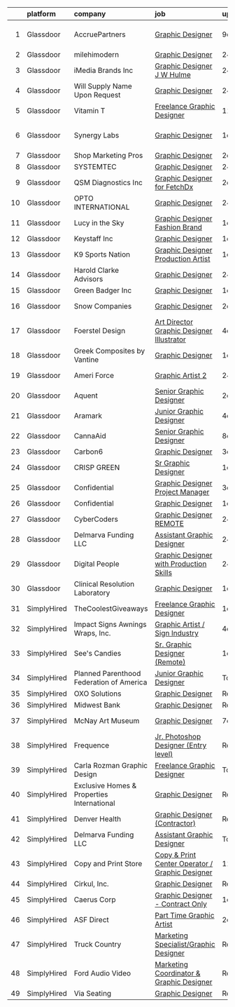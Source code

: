 

|    | platform    | company                                    | job                                                                                                                                                                                                                                                                                                                                                                                                                                                                                                                                                                                                                                                                                                                                                                                                                                                                                                                                                                                                                                                                                                                                                                                                                                                                                                                                                                             | update_time   | location            |
|---:|:------------|:-------------------------------------------|:--------------------------------------------------------------------------------------------------------------------------------------------------------------------------------------------------------------------------------------------------------------------------------------------------------------------------------------------------------------------------------------------------------------------------------------------------------------------------------------------------------------------------------------------------------------------------------------------------------------------------------------------------------------------------------------------------------------------------------------------------------------------------------------------------------------------------------------------------------------------------------------------------------------------------------------------------------------------------------------------------------------------------------------------------------------------------------------------------------------------------------------------------------------------------------------------------------------------------------------------------------------------------------------------------------------------------------------------------------------------------------|:--------------|:--------------------|
|  1 | Glassdoor   | AccruePartners                             | [Graphic Designer](https://www.glassdoor.com/partner/jobListing.htm?pos=129&ao=1110586&s=58&guid=000001830220f5048d896504a988b7b2&src=GD_JOB_AD&t=SR&vt=w&cs=1_dc980d63&cb=1662188058281&jobListingId=1008091648049&cpc=280AB1FAEDD8D536&jrtk=3-0-1gc121ta0irlr801-1gc121taeia1u800-1b759a51dab745d1--6NYlbfkN0Cmq1pj5Dwku4j-j-jMxiR3p8DjIx5wPgrGZP7N5_dynGcPrp9S6jFTdQmrnz4JPZUYKRp41xuW1JN_i3niDfOPXFwpjUuxozI3iPeZo-DMHAWWx8A5ZAzOMlWjeO9crYuVmJBXDafwTztdsHcaye1RuATOvGeSX4PZGJCfImPDKafn-17UvH6sC3PAoOVhQLRvWyAPgTDPnGgP4UPPFIwgD8vUc68wdKqtDgGuz9njWQrR2lvfxI3a9Rjt1_xPOC9cgNQvibvvZxy72eunqDaHJ2P0BDWW1jryWLrTMQb8yoyBmupee1oUKEpsPOMidApSphOd0lotpr5UxyksFQsLijfsAoRhgRE39ApvJ_2Q_recE5L0hG_MCkrQgGTN0g6VXNiq6AG95CN92uy2I-fZ3DI8CpZXY5BCawM6smeiqdkOkdunjfc70qPoO2DUL-APVaI-S8Hpn-A3iPVEeTMg5RqYapY4E7zPP66lDsX7NslShs1P_K76)                                                                                                                                                                                                                                                                                                                                                                                                                                                                                                                                          | 9d            | San Francisco, CA   |
|  2 | Glassdoor   | milehimodern                               | [Graphic Designer](https://www.glassdoor.com/partner/jobListing.htm?pos=104&ao=1110586&s=58&guid=000001830220f5048d896504a988b7b2&src=GD_JOB_AD&t=SR&vt=w&ea=1&cs=1_e9b8d20a&cb=1662188058276&jobListingId=1008114446510&cpc=632C08DE5A4EA969&jrtk=3-0-1gc121ta0irlr801-1gc121taeia1u800-b065e7d6a6adf362--6NYlbfkN0D4L8F-6I9wOpdYbgZnPph7yWdSPI-3EWjeOzvRN0OYx7maKUNldjUHuB5BTTR6-iN42RwT3bg3a5d8GfSwcU2RLzRmwpjOd0KjnqrBqZ_GK4LHU8K0LkOWYmMzeErFIUGsT9FNi9I1Dtlvm_LEcYHF8_82qr-MCenxEQMUR1QTu_Vy8uHfyDqjxRzxCDkAX4WBd87r5zCwoVFNK__aLBAyxXpYW2-3UrTsa1gyqn45XwwI-zAZPUh0L6sqNSzxrL7nQ6APP9ZfT7z_Dac3-q8hSzTAzfTFxFGYHve9_kEpTJyG9i4UutKl22k0RtqhG3_D_V_gpp6gvr8ovqApSgAsyXK-gjsC5EP2tR5Y9Fbi9GfY_MopcyzWUv7DErCi_qGQ4ooejK2Sd8gR45dNZ-Q3GBKWDLVVVJ3OYGjoyV_q4V9ZvuzMGrcqcYW1tU_PPtT4veNkiub8jbBT6U3Rx4Z2WsOdzdV7Hic_5Q3WlKr_QMaSuxg1WG5liSjKN248oBMnIINf63r6oA%3D%3D)                                                                                                                                                                                                                                                                                                                                                                                                                                                                                                         | 24h           | Denver, CO          |
|  3 | Glassdoor   | iMedia Brands  Inc                         | [Graphic Designer  J W  Hulme ](https://www.glassdoor.com/partner/jobListing.htm?pos=110&ao=1110586&s=58&guid=000001830220f5048d896504a988b7b2&src=GD_JOB_AD&t=SR&vt=w&ea=1&cs=1_3c760471&cb=1662188058276&jobListingId=1008113895600&cpc=44CD5376B8534B8F&jrtk=3-0-1gc121ta0irlr801-1gc121taeia1u800-f5fc574b0f501ba7--6NYlbfkN0BBtK8atiSzL1_OKElHOuhC6kZo36AFbA3XBAiBAoXlGNVdDDPF2fkQIosuK4dwXPwUDc5kLKC1IqksDs15TuclMW6K7oWBaFCvOwrh3M1-K3hARuE0HT5C0Gu9wnqZvFmm2cd0Pvup-ggS8NpcZO5MfH9QpmNZuP8tko0nF9s-OvNHtJUN7_4nqVbX_mNqQx9eEuzk_K5zgsU-jqoBLALKJMbH1f_EdpwCOliQyrVdHzFOz7HIftYTnNwspqBkEp6iU_tVmmpFBobN7kzoVHNdWNSScA5_h_p1gFHNAHOjj6nOW09aal-naffBNyI4zpJRs3c4rWfCU0czNUNo1yiLwi8Bx9qQyokzHI8OmDBSbRyeBj7bc0FY0zYPSS3RAPwINDjEdH2nXd5aHDq88fqkfl5J-jXzzcird7QnQ7qB-EkAXchjbyQKq9kaCoiSMKpm3C1aSTe36_OLfsoB1RHqH2gEsLD4RkkC0oHBp0fpIEVu4how1L1bpzR1lJySv9Q%3D)                                                                                                                                                                                                                                                                                                                                                                                                                                                                                                          | 24h           | Eden Prairie, MN    |
|  4 | Glassdoor   | Will Supply Name Upon Request              | [Graphic Designer](https://www.glassdoor.com/partner/jobListing.htm?pos=119&ao=1110586&s=58&guid=000001830220f5048d896504a988b7b2&src=GD_JOB_AD&t=SR&vt=w&ea=1&cs=1_7f48660d&cb=1662188058278&jobListingId=1008114152810&cpc=155EB9D5185558AF&jrtk=3-0-1gc121ta0irlr801-1gc121taeia1u800-236c4bd5859976f1--6NYlbfkN0C2SVAOpOeIWQkPp9EeCSLxTLheLRty2uanDx8E9nXZ3uUHHMNExd-XLKdt7gS55ZEQ08qFG1j1U0CREqsLoT42W0HTy2eHdhFR24CaWumYshzV19Hc3i_FNbCpS9mXt3DfyUJtV_ygi5O8FeTm8CkNImj9XeiGBtFif-zSCotrSH6w5_1RaYKeKs6MwS9qHOmuEXR4g51VymprhgYdloOv5ds-Ohn96e5Awj9p48r21EkrTBUugSoE7CJOFDlVtnzkgpu7evyzHwDc3ve7o9tk2k54OkFLS7XjNFC_ZdOyyeLIovh7DR4z0eAsYyYeT89VHFxBsqMA5-Noxm54s_uO77FqXKkl-I6-5BxSkqmd54630jxgYPgGMIq25KiwMNdowhnx1OmUpOp16Sfpp4KJ3tfpVV1suXGVDZRwhzAl1a27GfouvLMUO_5O4jd_QX0LfaeUyT7Leg7juy1K_nGexVS7gyDGdkU0GikZFUa4FlatIgeCM9hHwjH4K2BBAnE%3D)                                                                                                                                                                                                                                                                                                                                                                                                                                                                                                                       | 24h           | Los Angeles, CA     |
|  5 | Glassdoor   | Vitamin T                                  | [Freelance Graphic Designer](https://www.glassdoor.com/partner/jobListing.htm?pos=126&ao=1110586&s=58&guid=000001830220f5048d896504a988b7b2&src=GD_JOB_AD&t=SR&vt=w&cs=1_fc6e185d&cb=1662188058278&jobListingId=1008086601410&cpc=C4A69CCDBB3B9599&jrtk=3-0-1gc121ta0irlr801-1gc121taeia1u800-2a6145ba527db4e9--6NYlbfkN0DMrcEu7yrtATojKJA7cEzGQ3FdRGWLh0CZQInL4ECGI6k5tN82kdM0OKoro5eXmjr7fUV5Azx3Q96BWSZXuEWamOGIxyfpabK2cK32W33kaDLMrubszJ7ACE4QBFRowpO7OPgtdidJKZfp5BJdzYYWnbxJHdDl6AUClhl1fsYER7xz9pt7FsgzHwVaYlW22dFhr_-Yjm2XTLxNo7tlxtThREKvins8pU-a_htN0O-szxxoOPP7I_TzQfJjPUkgpnavc9aByqskaSh5i07fvaZoW05gO1k_HT-uxB7B45aU5KRdTTac-s7fS-x0AVc8U6AyeENW8wOZHod615j1T4bydNqo145JWAPd_vzDZsq2ruHhlo7m0Ibr6D9PSxRz73np2EfSdEap1KtHmvU1cGOrQS03XZT02TQ03MXOxgxI9NubW-2B4nMTv1cx8_FgupKrzbAZGQDyBel0ZM8zYhNS0Ha4vFDm7PY%3D)                                                                                                                                                                                                                                                                                                                                                                                                                                                                                                                                                  | 11d           | Remote              |
|  6 | Glassdoor   | Synergy Labs                               | [Graphic Designer](https://www.glassdoor.com/partner/jobListing.htm?pos=106&ao=1110586&s=58&guid=000001830220f5048d896504a988b7b2&src=GD_JOB_AD&t=SR&vt=w&ea=1&cs=1_6a479f51&cb=1662188058276&jobListingId=1008111668534&cpc=723ADC3DFE402989&jrtk=3-0-1gc121ta0irlr801-1gc121taeia1u800-2f800a5858231163--6NYlbfkN0CzcDFs8cjNZITHzPaspPYUdxCTppyanGLeq-qEeiOFH8ruvw-4GxJaFpjdKOoXiLeTFmcCXCmVU1-x_rxjQTgXXlP_3N5Sh9kIiMndStgnxpzbNh9C0FxrAJNy4kAUDc-zrrG33ZTP4Dlz_ZgIAhogHAak3oECZrEkBw3_YdGXlXMv_TuZGQ9xlv9YXT7_dorAsqkr266n3kKLKtHAXQCfXleXHorT7zuy5AgRq4Rd8djq-kl7cAmMvhXFMaiKjjd56Nh4qtllPt19_-2EXonBehmdQOvYGEM7cQe_OHsYPWL3Wpry77IbMFaleVwmXicO6wfgbeKxfso65iKA3BljADrg-tZ0BJNvc00pq_q3nHgBvXxQcv-D1pirWKPp1BGOzguVI-zqv7knMGFFE3TtC5ld5glKT3pna7urU3hAGkWrnEZb5exd6TkujaUqspY4lRxT5QfLeHl3k8h93T2q5jW_2shusUvKl7rQ-wnCJGlxLGCvgxXYD_GLGcfQxdI%3D)                                                                                                                                                                                                                                                                                                                                                                                                                                                                                                                       | 1d            | Fort Lauderdale, FL |
|  7 | Glassdoor   | Shop Marketing Pros                        | [Graphic Designer](https://www.glassdoor.com/partner/jobListing.htm?pos=116&ao=1110586&s=58&guid=000001830220f5048d896504a988b7b2&src=GD_JOB_AD&t=SR&vt=w&cs=1_ff4d41fa&cb=1662188058277&jobListingId=1008106685149&cpc=47CFDC01B3F81FAC&jrtk=3-0-1gc121ta0irlr801-1gc121taeia1u800-1e5450f6cbd41cd0--6NYlbfkN0DnTJ3xfjzt2ELn4kEqc-7-tLkxQ1NV7wDx75Ziu13nDF3carm4JZxqQO1ZtaAo41zz1DATBbo5JSuMcqSf7J17RowlHfkSAHKVp9LaY-W_4ymO_4tFNpELogX79y-e1zo73cjFscyYccQxyxRgr6IvDdL2YL2qTRBrlh9V64i51xUTHwa--rcBcoQgVlk5y57c6N7-odizArW0sLUGAQuOmIdvvk446ol8uVKGWdRlMnY2qmSZ4UrJqhUr1nPVlk2zqyyqEKZwALtpVCGhVRUgYgDn32lfBp7mxxfGDXK2ZqQa0DCRKVKUdx0CCurEPcvqMqWPke5C1BpOhRhTDRwpSJP80GYNuq5GSPsAW4VZNTHwtX2DBW19MmIywQZfR2aOsi6ddDjRtvF5bFnZFZ6FyEeKdiKjf0hGzlKEIJVl2Jl9kYI0rQhywIY901ssuwafdrPFDwY1R6qvM6nE4KVA)                                                                                                                                                                                                                                                                                                                                                                                                                                                                                                                                                                          | 2d            | Remote              |
|  8 | Glassdoor   | SYSTEMTEC                                  | [Graphic Designer](https://www.glassdoor.com/partner/jobListing.htm?pos=107&ao=1110586&s=58&guid=000001830220f5048d896504a988b7b2&src=GD_JOB_AD&t=SR&vt=w&ea=1&cs=1_446bba78&cb=1662188058276&jobListingId=1008113840713&cpc=1120CD366D53BFD9&jrtk=3-0-1gc121ta0irlr801-1gc121taeia1u800-fc512dd088756dc7--6NYlbfkN0CNeHUGD7Ue-b3jekiDNDEjo8IY_lj4hSgB0hvmEtWZMBpDCaCGlbtOmcLf53Zw-H1V893-Ts6-RJlXxqbUSAcfqkQW6-atHNp19d2_aW8iTcLxaq8q29g3tY_Z_iLTGUsJ14_535lOPExzLKjokMvc1rYbBbKponhx3lGLPOm1Thk5UX0gczwH0C0y-n-gAzZFwrywBWskH0yZUVfS9rH7y3v0R9TBFNkuHkZCdCbQ0BpaOya2YfsSHe6dP-zAsM8_zj_wtiezw5PMZQD01JORTk38yNDhFKxqXqepVSRFZKXnGS_EdflfpmDY0m3ugxmUpf8Epsvb3vN5FuPICxXiam3zwzX5-D2ubIKxAxB5ebw-6dukA_9bTSXszdv8OU7aNFHg3Cbxgmfyqnlvd-QupXeus0P4HtcJv_wD2Dt5zWJ8qT0kHblBbXVg9QV8bGpc_vkorZXLEMqf9lH5weJXUSSIi3Su6WDmjJG1Wndd5LWDaE2KxUN-uIgwQtUrR1M%3D)                                                                                                                                                                                                                                                                                                                                                                                                                                                                                                                       | 24h           | Columbia, SC        |
|  9 | Glassdoor   | QSM Diagnostics Inc                        | [Graphic Designer for FetchDx](https://www.glassdoor.com/partner/jobListing.htm?pos=118&ao=1110586&s=58&guid=000001830220f5048d896504a988b7b2&src=GD_JOB_AD&t=SR&vt=w&ea=1&cs=1_d2285bf0&cb=1662188058278&jobListingId=1008105813284&cpc=F5E96E35A1725171&jrtk=3-0-1gc121ta0irlr801-1gc121taeia1u800-edbc27472c257773--6NYlbfkN0BgkApIl3k4iYrU_syTQrluzSEIxtLNIPd45O34os5ildp_rcTXi1IfaATEwCf7J4wR_fxNS_ihI1WjfwavMbzmuhQfnwVO0vr8YcGSeyLlEi0Nhiny5RcP8ogpprpgKOrp3wFOEwyZRd_Y8hk4jhNhX1OyV3Ox5_LOFQkmPYx2MM9M2_IDH5wu5fT22qHZn80-VL2eXL40LxpYOqnH3AD7JXshE4DTexlltMCNShJIgr3NlXMW_JKcYH7sixUfH86-I5R_mdnBoyhxt_I-vD1iyGfeKxisXDJulLH-8zsFSazFutEEByUtg9OfkLrw8DPzZFaUpQ20R4nYa3AQfCuSHVFcIr3WoV9HvIR9sHHU9uK-7xTIkh0nwzILo6H2fyv4SVRP7q6socduQCxp_IRgJAAJhWZOc6Q5L44XXgBFrdlMb-iXAChYqjYgVazHzTc2ivbGqMPj1TFT-yIg6UIUYHv3e8Gd0oct6GvlH5-1ISezblKAO16nxZf7JlWVWTA%3D)                                                                                                                                                                                                                                                                                                                                                                                                                                                                                                           | 2d            | Boston, MA          |
| 10 | Glassdoor   | OPTO INTERNATIONAL                         | [Graphic Designer](https://www.glassdoor.com/partner/jobListing.htm?pos=101&ao=1110586&s=58&guid=000001830220f5048d896504a988b7b2&src=GD_JOB_AD&t=SR&vt=w&ea=1&cs=1_707a214e&cb=1662188058276&jobListingId=1008114454416&cpc=7D23553584E9B7B8&jrtk=3-0-1gc121ta0irlr801-1gc121taeia1u800-7d099d590a8d0cae--6NYlbfkN0DTXEPot8bQs6vL-0KsHuyeBXsp9NRYqLssF11gmcxF1FPK71qYPn8Ryec7son9nZXBacyyZR0tUu-RhjyEujjTIlOdn9t9vujwS_Y5rLSSOgo3_jNg51t1MNtzthP8DlMtE80ugs9pi5sM0RBlEdWkhWUgV3TNpODv46ZNwrD5PXct1jAeBhoj70zVLgxrmIHeVTe36MBAPB-W44NqwfeMYCuQrZqaDx7Ns2-uIPsQ94fxAKNo6vM-NXYhppqbavpgTIvPn2VGJD9twyao92dtP8u_wLwDBU3UmdbRCmIJZBDbVok8l0KsRGgPgNOeMGNOBl0HV0Updr2U6n72ZaINhcNQGgJDZ4URRIojvo94iC_X4kBMG3PwIzWxiM6__m3U_eT7lHh2f31UaOjNy0HEIH59f0FKNaYvU5Nb5tx9DuxF_1pYmGthM2wMeQkzD-LTPF2G2N7hBi2HeEneuCfRfo_mZR0XI0nFLuvU49alU4GiFHzJJtxmUsF43IFkZSsKpvEPXFGiBlUtUkz-5Fm3)                                                                                                                                                                                                                                                                                                                                                                                                                                                                                                     | 24h           | Wood Dale, IL       |
| 11 | Glassdoor   | Lucy in the Sky                            | [Graphic Designer  Fashion Brand](https://www.glassdoor.com/partner/jobListing.htm?pos=117&ao=1110586&s=58&guid=000001830220f5048d896504a988b7b2&src=GD_JOB_AD&t=SR&vt=w&ea=1&cs=1_c48fab7f&cb=1662188058277&jobListingId=1008112185215&cpc=0C139D4CAD5A6DB2&jrtk=3-0-1gc121ta0irlr801-1gc121taeia1u800-41db982ba1c80fb6--6NYlbfkN0BHIfC1zsKGIu0R3teaIu8liT7fbRNLaQeDQfcPJweUKxynNxS1I3QA1gHbJgf_DCvwWb7hvcWMR7OsdidVcmG9c0meY6CWfW8n2yo1LUaOcAfE782y4tj-oW7rWR4FMb-qmiswR7gT0s2hEmFdPxd7Auxcy790J3O-GnDLmpkIJxkIDB5UUHy8L8rivDNQExLrlKIg2eKuLuZO1kyYlFO9lQxp3HL4Q5j2Qh-ShiKnWhdulwIzThMli3cg9hKvhMilUUvPep7Xt-6r53jEdBz-Zau9Mz5ndlbbFbjUktr9s53Qh8M9aKwxNqvJz1CJKw9WcaJ2yQAFK7QgiemwKAJjfqqQuh2riYP81miYjteHRN7Uba-x_ACtwZAlMQ9zHifb2I4-bQ1Ty8TjSuCWs-r2yUQVuW-VZiswjhjgZSim4ktoowPUFMf7skKkDBhGn7pjEGUjnSDlg2Y1bOdJSOiwFhsrsj1JriAwc0uBfnEAlf_WYRDMn6NtikI1Ai7MDjU%3D)                                                                                                                                                                                                                                                                                                                                                                                                                                                                                                        | 1d            | Los Angeles, CA     |
| 12 | Glassdoor   | Keystaff  Inc                              | [Graphic Designer](https://www.glassdoor.com/partner/jobListing.htm?pos=127&ao=1110586&s=58&guid=000001830220f5048d896504a988b7b2&src=GD_JOB_AD&t=SR&vt=w&ea=1&cs=1_14265cac&cb=1662188058279&jobListingId=1008110194356&cpc=654405A9B1E0A9F5&jrtk=3-0-1gc121ta0irlr801-1gc121taeia1u800-124275795936154a--6NYlbfkN0CHgS_wzlMcrvkFSTxOeOhCaeJoE1AOAz6J2tb2UKLBi5qrou3ur_Aur7w2iabos9bIZCY0y_iRV9Qqx9i5t2XCJs3bg4PDck8CBBzwNM_bDM3CixaqukQVk-8whahElTfAHyu3FYViMILb-eRtXnY3-05stBg7zZwOfZxNVQ1JsWvjUAirzrHuVj6aslwGabs-X0-MRDr9hKwLpyqOBAybYPkI4nWuFYSfWhFIo5b6Q1RL-om-G2COu448qaDohfu1k6wvx6DFzCwleuM5LuUJlJa0eJleocdZLpkZwYoXgly1Jqkevm67rpT9vcSG9kHQDkgtsuhYQ-OQYjgOUYzQc_lt0NKPfbuiSsutvN5mB6EFgnDO8s3tBcx6v6JwPVV2HVL-byGb8ewnJQDsBqCltpoLmiqRy_rtFxiYTJfEfFeOQ20Opqr7uCKeAr47f4grQzIGQJNaVn_VrG5s3jYoRgbOy3cH-4XXOhs180mWs0vCS9R1wi9oiOyQFe4y0Lv9UMkPK2TcVg%3D%3D)                                                                                                                                                                                                                                                                                                                                                                                                                                                                                                         | 1d            | Sarasota, FL        |
| 13 | Glassdoor   | K9 Sports Nation                           | [Graphic Designer Production Artist](https://www.glassdoor.com/partner/jobListing.htm?pos=103&ao=1110586&s=58&guid=000001830220f5048d896504a988b7b2&src=GD_JOB_AD&t=SR&vt=w&ea=1&cs=1_ad077a97&cb=1662188058276&jobListingId=1008110168448&cpc=F41FEAB56D215062&jrtk=3-0-1gc121ta0irlr801-1gc121taeia1u800-58ffb3cab13633d5--6NYlbfkN0AtlW_omU2Xx3W-19HQ_drmTKCWebiHnmA5lS5PDL5G8WHWVC1E87EzjhkXIyk3pymnVmLBJ9ZPpM2F7DssSIX-BynU26PtybXApyD_-v48dK4-Hbml_3OQIgybsON6Vt3hYMn9BnwsOz2yEnPf-GtxIuy7vIKTtnPi27SEj8l2-ISaPkpm1iHC1RO4A86Yi488BXYEm4lcErHMlOGbBV0F7Vm-xXpg3JX1Rb5zUtnVzpNv59RXTUjUg3PdP2mmszqt1NNt4lLyqANctIkkVFak5gw89cNr7V363XZap2tnWY6_AoproUWua3Qeal5EIaYZZcweqt_P3qI2eRxYmhhJgwWBkq2O0VevDqnIUWaghC3Gkq-AMe30g-RtOV7EYDl9RNnFGk-ny444YCr58bjVnUZ_Puhfq-4udyiNIVlc6zHcD_vqPYX3zZBAf8O8uQY-lUezvRFXwV1Rfs5qzhXg_w8rgU4MvRFGGQjLOcFm5fmnrO_cLKueTqN_LAyLJzM%3D)                                                                                                                                                                                                                                                                                                                                                                                                                                                                                                     | 1d            | Remote              |
| 14 | Glassdoor   | Harold Clarke Advisors                     | [Graphic Designer](https://www.glassdoor.com/partner/jobListing.htm?pos=105&ao=1110586&s=58&guid=000001830220f5048d896504a988b7b2&src=GD_JOB_AD&t=SR&vt=w&ea=1&cs=1_afa17baa&cb=1662188058276&jobListingId=1008114562100&cpc=8A48E7D5890B96AC&jrtk=3-0-1gc121ta0irlr801-1gc121taeia1u800-810bf5356010ef5a--6NYlbfkN0CKNvdBtBh9SnuMcnkEvhJOJZTsmZHyY3ybnWicrfIHv2OLB09f1P3_E2CSizZrK3MEwyU5SAkBUaDXeAyTULbFqvaABR7qxwo3Paf7CCEDSkPgQBEbxjSQivPH4Y4jZIjqhH5NzS8TBgJsmjtnRP_rdtpmzcyjfa0WHVCqUFDB9yhY-8EnAGDjwQV7t3DJDqq_wsjJuS5wcEwl1Cb5lFcweAxEeKddrPnYJ5HY5RQ8AzffRWQ-S7a1AV2G9J0ipYW_pMwF1ak4TAJLUXjNxfDM5ibRiCT6oZPw8IFN1IZ_PLXqm7By6KJ4k4jmuJ6tFuQ6hg3VaycYi7AAzWaquqDeoA6XHGuEdW93v9p2EOyey28TWCasKuxBqddmw9juZT5agtwyfl_jQfKkOWXQ889ky2iHnDDGQ9uq0aPA4eW9-R6xgaLnJcpA0G8NkF9xWQiYKZO_pEtlGSEUHCjxHhElYLZi5lVUyZDpkL7wTfeTQpv71kX9BpvRnIcYaqI-sg0%3D)                                                                                                                                                                                                                                                                                                                                                                                                                                                                                                                       | 24h           | Honolulu, HI        |
| 15 | Glassdoor   | Green Badger  Inc                          | [Graphic Designer](https://www.glassdoor.com/partner/jobListing.htm?pos=115&ao=1110586&s=58&guid=000001830220f5048d896504a988b7b2&src=GD_JOB_AD&t=SR&vt=w&ea=1&cs=1_bdab86f0&cb=1662188058277&jobListingId=1008110589188&cpc=451933188B21919D&jrtk=3-0-1gc121ta0irlr801-1gc121taeia1u800-7995dc5d9298c900--6NYlbfkN0CO3DEfAY9A68AIVwcxeRGvQUfeLcLgbZIyCfLEHxv2SUABPt3EZ5sYxWP_jFyXwMODW0VzRb-m1R_P6fOWQ7JjZnM95Sbw1G71cgi15OYrPKgUySesr6OhGk713re_NmtJgMSLFHTIVYF-f0pGB9RkjL48Ae5WZE5pzr1yXsDkBA4xV60o2Nrq9DvQo7EBDFSflUnHDQ4H6-s5TRb-foJv1Sf9LNPSPjRIDaM5NK8ZzAcs1oIVfIHEUb0TXBPpde-MukzTQis9khmKBSYMJ2pWtyu_NIBDqqiE-G3IW6HRonxeUt6jdEAjfgcrUi-Goif_TbpXauLWZENJSe-b2qpfhb2-k0IvhJODuJqF9kx82vZdlMc42ArP8k-QEt3jpKfhuyaCVYiNeBtkyIxvi-emxFTzzsnPiPixRc8KFPtzQSnVUyk4obZ0FrKJjahvGbFZBX5nTqTbnVW0D5jeHIjLDu9I1MpSz6iF7QIrXxRd8gzqrLxHrUgvqtOfdsDXymg%3D)                                                                                                                                                                                                                                                                                                                                                                                                                                                                                                                       | 1d            | Remote              |
| 16 | Glassdoor   | Snow Companies                             | [Graphic Designer](https://www.glassdoor.com/partner/jobListing.htm?pos=111&ao=1110586&s=58&guid=000001830220f5048d896504a988b7b2&src=GD_JOB_AD&t=SR&vt=w&ea=1&cs=1_39b7e8f9&cb=1662188058277&jobListingId=1008106916006&cpc=9DC6E4D8324653EE&jrtk=3-0-1gc121ta0irlr801-1gc121taeia1u800-bbdc1d96bf6c5ae8--6NYlbfkN0Am3CdECjfa6M6alQ9ENY9dnjj1tL0h2JNw3rhSV-Cw36p50amaibOuRNB1PNC-8UTeB3Cqkt7Ov5h86n6_JqlhmYgj8d0R2bcrFofIpZU9nha7LLfT_g74qjI4oaCgdDXdy9wxKXCypryXYooLtj8-yBAJgi4HvcnYG5xankBF7XKdeQKBwmac9THUUUkwC0JSYe8vKyiE_EaEDkRiG1qQgT0qOFrL_zrJDxZCc2BWWVKoopOXaRkOkUxcPECYGbtKGNE4-_lRG9KENE19HUUPCiPWkuxq77AtxvRyy0viS60TDTaSSk2K_W7iebpkxlUXfqxeRfZy3xJUW4QtCvwg5R1bEnwY8UxWoT4-4y3CKiaJaP8WEd9WY4PT56K5ab_wer5W8G9fYdlgrsYwd_aZP8dQwtFG80eb9XyNgsaGIVMc48fpY0uTa0FK9zYlwA1EGsQQrtAYBWr3687wWezw1iBa764QFXQkAgHWtEJ5JM-HZahs1-5c)                                                                                                                                                                                                                                                                                                                                                                                                                                                                                                                                     | 2d            | Williamsburg, VA    |
| 17 | Glassdoor   | Foerstel Design                            | [Art Director  Graphic Designer  Illustrator](https://www.glassdoor.com/partner/jobListing.htm?pos=114&ao=1110586&s=58&guid=000001830220f5048d896504a988b7b2&src=GD_JOB_AD&t=SR&vt=w&ea=1&cs=1_a10446be&cb=1662188058277&jobListingId=1008101636559&cpc=8795CF9063CD573D&jrtk=3-0-1gc121ta0irlr801-1gc121taeia1u800-e06af4f833a0341a--6NYlbfkN0DT5-Szw3YawDSxV9quIo6U-4hdX6FZTICsYskzhzvX7KXzmhQwmQ7cQAIyrChrJYXj5Nz0J77CwmGZWWhj7QO08MorwsFX6WpY-cjRAqd5c5YshXe7t8yi_cAMTx-RLQrWgDv1LNRN_XNQif3bP_uxOt5oqG5pBrUgjeQADqRiTFpifcwWwp0LQb4Tnfbyb-BD-TaDEVycVgbLHLC2oR9t_ib5VBqwZm8z0s-JTZUZ5Yf7WC2KYwI7ZtiIgchNlDizB_Czn6v6c1s8P2XG3HzjOfxRoJt9y1Htt2QAqE3GMrvLAhwhX8Ko7oG09B2oaZc6gQ-Jkj6aXaA9WguraLJ-JIBcJj6a1Xuc8BBirT16HSWsbg6yjJZFHwiK7rM4OY_LYW3izaZK-SfYf99d0ah9utuFs_n5j99iy52r49uxDq4rL_tfHewtyS_P769JKWsxYwCcRQtVpasLyaiip0GYT-vnMwFOV7Zcyb-N7p1FXjcOv-twQJrsqrjKIS6jVjTAusXERHuMycBx4m_dn72y)                                                                                                                                                                                                                                                                                                                                                                                                                                                                          | 4d            | Remote              |
| 18 | Glassdoor   | Greek Composites by Vantine                | [Graphic Designer](https://www.glassdoor.com/partner/jobListing.htm?pos=113&ao=1110586&s=58&guid=000001830220f5048d896504a988b7b2&src=GD_JOB_AD&t=SR&vt=w&ea=1&cs=1_d0e80bfa&cb=1662188058277&jobListingId=1008111343275&cpc=9C938E8DE9AD6C02&jrtk=3-0-1gc121ta0irlr801-1gc121taeia1u800-52c68aa1ebe85cc4--6NYlbfkN0Ae1E2YcO1eIW-T5lppkTVw0-uJ5qEllKUqAd8eupGGNbE7z_t8Pr9CZmdAn7wM5Bt-Hme9uhmnx7rNmTeWfITTwJnwLYkSD3IGt7vG5JRuryYbIcRkEptuXKks8VRWh8Z1TnBAGj2_PtrY0OSt_r23yxBVxSTTxdCoD5O8wiJKMwO7A3jFm41Qva2oD3d8qzpEJdAG_Sc3P2GS4kug8xW7bEYUfhR28dXFgWK2wkR1QUrZzuBo9tPvOme3dC-w17IdQT85FlKvPxwWcCj4lhNYdhPn1qbT3KvJSA0tGAgFE5nJmr2TSKIIc00PcQ1dEUec6X0pbWoSpyxs6qc2s9DEsXlHl7Nru5JzWoJ9jYqdioi9paWW_0l67AIYoWw4onx9OmDx96-6A68tAq7vWnNRG-Old-sq_Fhep-33sv5xyuNCS44eiOpcITbQPHxDrrNpvdo_bAh1no1r2ppOXgsaGZd5qIxgC7q8WEopc-t0N06WGCZixCxwZzdJrgiiMrVIvfXRMlcHBQ%3D%3D)                                                                                                                                                                                                                                                                                                                                                                                                                                                                                                         | 1d            | Hamilton, NY        |
| 19 | Glassdoor   | Ameri Force                                | [Graphic Artist 2](https://www.glassdoor.com/partner/jobListing.htm?pos=124&ao=1110586&s=58&guid=000001830220f5048d896504a988b7b2&src=GD_JOB_AD&t=SR&vt=w&ea=1&cs=1_c8de228c&cb=1662188058278&jobListingId=1008114112339&cpc=61E17551093C17CB&jrtk=3-0-1gc121ta0irlr801-1gc121taeia1u800-d81e1589d334278f--6NYlbfkN0DpPlJ_23-3fOR3_mkZP_NZwjEXxuQTGmS4IT2BR0t980EV7FhsYW2pxYjAWlFIpFbWTf4iqq6p4jwwCSTG-_DFzC3FfQyGXgicOZZGFPNXoOz4NaT_j35tdsmza8tKPTcKDPb6Z7GfMqYOGg9DPBitXjbE04mW9EQJ-1B_cD5WfPs7T1po57F2mrDwGaB22yvd34uT4dZUu1MeTt_qe03Lx_1oaGozFq1A4j3_yC9Q4jwifD9Rp7iv7lIEWQ8NJC4y3i4EIaYAUdmQEqWzArQGEfDtIrKbUzuIxaV10v8oQUg5qZddcJo4Xqq2Sb4JVsjotgXd45UhSADEIeAndAbobEKMLIEnqMfrdNJDKRzqPKWIR2njvS4H7Pz9XNZxbyD2ru1qcflCA6xgK_mx7p_WLPysT61Y6velTX3Uy4CFHhJRyGZuw6m_i3F_7q-Uo8UktpaHKCZ_884skFDaRAO6WlN5g931zIwk0EV3zf94xw3N3dGvQjDvGO8sBnbUPSJYYsC2t_R0Wg%3D%3D)                                                                                                                                                                                                                                                                                                                                                                                                                                                                                                         | 24h           | Pascagoula, MS      |
| 20 | Glassdoor   | Aquent                                     | [Senior Graphic Designer](https://www.glassdoor.com/partner/jobListing.htm?pos=130&ao=1110586&s=58&guid=000001830220f5048d896504a988b7b2&src=GD_JOB_AD&t=SR&vt=w&cs=1_4e9ffc6a&cb=1662188058279&jobListingId=1008107356853&cpc=6FC5BA77C9A4CD78&jrtk=3-0-1gc121ta0irlr801-1gc121taeia1u800-8e9bcb98aed4ff44--6NYlbfkN0DMrcEu7yrtATojKJA7cEzGQ3FdRGWLh0CZQInL4ECGI9gD0Wolx9R2v-Aex0-GK066WTguadZ-VUzsPpD8FNEHmwHWLDOzcEUdAmAXptwW3g70qtIOFmEpgk9VFD36QVqkcxnzFYZQF-M5rHgpgbU2DhNFWq63u-mfEFdE6txA7jx0RKC9Z-iJR-ZopkbaGXVdvq22LtocaNc_i3E3n8o0ycxwFGZs2XL3iYATGkrr0cJ-D-0B4dOIq_bmwcfTet3j4oCFIgMmYCTFDcHXTgvdDePcGknwNL3WxHTL9XZw_8Eq05bt4U5SyEhgHEpDwyUpNHpXFix8sYoky-aXK3zR_7KT1xGuXReNfe4kCn51XDvI0ghnSjPNbpGafENppROJUY0H3gyBrwReDVNLhGLulXKkimXA8yHdH1219fW2Yb95SBtvZj16x_rFQFZE3n9H-e4vAyzspA%3D%3D)                                                                                                                                                                                                                                                                                                                                                                                                                                                                                                                                                                       | 2d            | Portland, OR        |
| 21 | Glassdoor   | Aramark                                    | [Junior Graphic Designer](https://www.glassdoor.com/partner/jobListing.htm?pos=122&ao=1110586&s=58&guid=000001830220f5048d896504a988b7b2&src=GD_JOB_AD&t=SR&vt=w&cs=1_4a311a81&cb=1662188058278&jobListingId=1008102277383&cpc=1CBFC3E34E2A31FF&jrtk=3-0-1gc121ta0irlr801-1gc121taeia1u800-97e88977d5f25df2--6NYlbfkN0DKLOR6x5PHxkSLyJKz2GCUP3rwr4CZGs7y5o-Z-AWTyufT_EZEMB-Tx4fut6uTomY-Xeb6SepMXfKawiyLmdZSbCqWgktGWfLAbK1u_7nopNdT-6LmGP0cTFd07x-1hMSpeMR6zYmjky4v7NIeLkqOhAg7pnz_yKa_onJm_1gu6wWNJCp4N_yMuWriDLTeBxVncI6bFMlH3e7WVIz4f40lPrlFugwcuZZE7ybVcIHUay5iwlcGOUmUYa-ZQsHF077KnS8OhDWDcmVu7aQM_7Yf8deSDIUd7WnhStJhKbR1oXNlM9v7oMZOQMfU0NO-2_IMPIG38FRRpryMPFqJm-fGYHHwjLTwpm8ViZ4LJS8N2G89T-v94E5sXEkKQDLqEiEtNpdb1IYs7qN2r2jrSaH2k_6_FSP6b-sTlPoGeYO13hbts_ZdmqNh37mdNyAL4sQ0QvghEB1o24SSArVT4xGDE3E0HRAFqBXmZa0Af3VicBAr-yKc--PN937B23LdLjHImHKByMqJg4TKb-LWA3w_)                                                                                                                                                                                                                                                                                                                                                                                                                                                                                                   | 4d            | Irvine, CA          |
| 22 | Glassdoor   | CannaAid                                   | [Senior Graphic Designer](https://www.glassdoor.com/partner/jobListing.htm?pos=108&ao=1110586&s=58&guid=000001830220f5048d896504a988b7b2&src=GD_JOB_AD&t=SR&vt=w&ea=1&cs=1_cca38cb9&cb=1662188058276&jobListingId=1008094558864&cpc=44CD5376B8534B8F&jrtk=3-0-1gc121ta0irlr801-1gc121taeia1u800-00e8462b0623fb0b--6NYlbfkN0BlEUO7h9oLQH_lS_HgsXuHMUHZ4iv0K-N3-E5R7X4la9Ftcy4DiTK9hYn2R-rYhePcuVwvCeGkT3iuQdISiDLO3adTyKHysXA2ICMjJ-eF6x9LctnVDR_6FP4r3GcNybXU4TlDxQ3bm0CFEjac6CIP8MEwbOYvzqIo9fBP1pBT7qqvNnEqr3z0BiWyP01Udd_R2aBgx9gxv8gBjW_1lPAfjX3Kai7roaR2bvP3cn3fn8S46HweNSzocBLUR4euBGXTGCekocfeHD1BLclwEGg1gith11O6BBj8SYQ5HEwbRiFMqbjVqKUxvnLVvUlCo7q5NMYTAdFggAwq-dgQ1O7RHbHJu8y8B7POqob6OJdshy01fXCzHmq8NfwI0hWm6e8fY13edHyOD0WlT3HVW65qirWIPagcDz1hbvuiYOiLGGOV8GRikLZCpwf9bEO_CZc7ypG05pf4VkIP48o1Ay1Ss9mQx5qJQh4ZwKUCJz7QCKUJmiK4nf71aV3VIc5rYcYRF5jitX913g%3D%3D)                                                                                                                                                                                                                                                                                                                                                                                                                                                                                                  | 8d            | Miami, FL           |
| 23 | Glassdoor   | Carbon6                                    | [Graphic Designer](https://www.glassdoor.com/partner/jobListing.htm?pos=123&ao=1110586&s=58&guid=000001830220f5048d896504a988b7b2&src=GD_JOB_AD&t=SR&vt=w&ea=1&cs=1_8e808e3b&cb=1662188058278&jobListingId=1008104173273&cpc=654405A9B1E0A9F5&jrtk=3-0-1gc121ta0irlr801-1gc121taeia1u800-61562116879e3eaa--6NYlbfkN0DcRLCRIXlqrXbrXkrsjdLszf_QETCYnSTCTx511dWxE4VngtRbIn9RKTkW9Vbx63WB45ty78slvGbHEFOIw6NDf4o3qi_zk8oYXE6kkcxiNrS5HDpaYUtP7EJjNcs2KFoP9kpMRuRNeXY4bOA3QG3yKHpzFEGNY1-CgW73246s7iucdm3GJUF994oTGAJ7EjzmuqBKgmn6fG6bb0bS4V7VOlCt1aQcRMW3Al3jnkEsi2RZbA2n8ybhqPF90uXrs3SADb1tLYbSksRWKfSZnZIx7C-CnCZQnpl1F551O7BOr8iu1t9Ss8MN65dYY9gSyB_0UIMArrQW9P2FBE6y2LciixJ_UoLWtydL-TuPRmGHNfMeAZvRk_F3usAbvaMYQfG047fUZZjphO1g7H_DStFc1glnXPsotCd9HbO71GQUxANxs2jt3OsXRdi-MSnVkU5oSGp0ZHYZ-UPOMxQj6CZ99Ompb17OI9YXxMO2C0ssiFq401JwMiSneIDz4OLUKWY%3D)                                                                                                                                                                                                                                                                                                                                                                                                                                                                                                                       | 3d            | Remote              |
| 24 | Glassdoor   | CRISP   GREEN                              | [Sr  Graphic Designer](https://www.glassdoor.com/partner/jobListing.htm?pos=121&ao=1110586&s=58&guid=000001830220f5048d896504a988b7b2&src=GD_JOB_AD&t=SR&vt=w&ea=1&cs=1_55447b92&cb=1662188058278&jobListingId=1008111301546&cpc=4F748F1840550ABC&jrtk=3-0-1gc121ta0irlr801-1gc121taeia1u800-1d94465e5bcc9c55--6NYlbfkN0C0PR8dRqdEKio9fPQgVyUedCteZQupypmNExkKqNDtCYXyHWHW0C69iowe99cVdSPOSZGF8mc04DmoxNnGomE0ZY0ej5EW8RJeGepc7Y0zD3qqx90KdFt2CHE2Mhe7WWoJw8QBe3iNN_KJNkRHEeYjtJ4gSnJx49hikZb470xyM1kD96NWvuJEu2tFZ31IBaF9Sf88spYvjJkyYlHsXWq6OVJqwVPqASeghTkKHbngu7kpGPXZlxONq2D1_My9QUjp9c_pdfT05S46kY3de24N9EX8KSdgJ0aaGQBZ942z2LoTXbe-nfbusPO8U9toIU9Fk6bZEDGiEq97iU8el7-IaVL395NvgG1cIVdv8I_Tg1jxjnTz-a_5hwktMc08Ke7TmQdugYUpowatUji-GrOl5FpAjJ0-4laHWQpLPbDrVV5yidRr31gXTw_diNqpRgDsQGxJd_egQe6p_cFHozR7-YIZyyzWDelSUPxzyyDV_D7jVfXKRCfYwk-lEj73SLU%3D)                                                                                                                                                                                                                                                                                                                                                                                                                                                                                                                   | 1d            | Wayzata, MN         |
| 25 | Glassdoor   | Confidential                               | [Graphic Designer Project Manager](https://www.glassdoor.com/partner/jobListing.htm?pos=109&ao=1110586&s=58&guid=000001830220f5048d896504a988b7b2&src=GD_JOB_AD&t=SR&vt=w&ea=1&cs=1_281c3ae8&cb=1662188058276&jobListingId=1008104411532&cpc=6FC5BA77C9A4CD78&jrtk=3-0-1gc121ta0irlr801-1gc121taeia1u800-d1ebf27a85645d93--6NYlbfkN0DeXU0vMxLyKhfauY-dgUBa_3v1DHLtGGo4EP_Dl8CiYyPDWSWEoavR3LBki_X3fyUzFpnw5vWgQjPP7tQHJKECgvpnkBERVPlE-Fvq32y8Pf6kJ9B2wACdOd35e0WRGgAmmhVwdfR1phsJdjgXzH1hMqLLFdcv4BIHUWZe2m2Z-xiZlSVChDaapvK4pJwxi0nRuNati_mzCTVbWqavTZHgnoEpR3cZvqT10Npp4ThuOVwPD_fKiyArfCMivYfGuZ0eWrVsejz0XmWkcAKeULQSlj7wN0cqZhnHuFgx7Kr21ylsYktXG2GIVUuSB6XaE2JXX5A9BKdiiI5x89YfSAAilUJGFtkcmcgvBoXAp4EyLa3gLL-_N7UCyB4PZlPr0-obGRzsnGMVUvZljqoj3NzD5yqxfiqXa-nNU1W9em0Qc3JqKAc3DhHCNmd0WIN41LF38R52UIbXBX_W3DXJc4HkFnYuMg3fOMfIH7GRJ2kZbepXXgT-BVuzKLrUZ0Txue6U9n6tVeycNA%3D%3D)                                                                                                                                                                                                                                                                                                                                                                                                                                                                                         | 3d            | California          |
| 26 | Glassdoor   | Confidential                               | [Graphic Designer](https://www.glassdoor.com/partner/jobListing.htm?pos=112&ao=1110586&s=58&guid=000001830220f5048d896504a988b7b2&src=GD_JOB_AD&t=SR&vt=w&ea=1&cs=1_fb7ef147&cb=1662188058277&jobListingId=1008111671488&cpc=7AD1D84939BBEEF3&jrtk=3-0-1gc121ta0irlr801-1gc121taeia1u800-e8d2014f0b3d795f--6NYlbfkN0CjhDldtMXyUZm2jzDgqF3nOThCGQubF3kg8DjsLwvIwxhFOBwlljhKjntIY2Y02dxYRpGdfYMALIwzGL4V6IV4GemoulROgshMaaJvpK-Fp27MZRwK7RfSKB0zhteVQAA3UIoa9LUBCB253js5muyZS5JRaXgOXFBK1EFlTPMSZiXfoKLFRp5iX7CE8IeZmyw1eB9IFJgMJ1t9QIrpcVSwwwLdVFWhYFfgbTiBMp5PaY-35PUnSqXEB2DJVoN3ziLFlZ6IqgOOR7hBwbaol-xoO4nqz3nFaESq4iGY8v65F4yjxAKvmpwlh2wcNPBxCKADrGphCfFEu6tkntUO5ZsXaDui9bdBISJB7376D66qdsQDZ9e5XZKcT92XtyunzI1xuvaXLwfPFi_8P_sZUREEUMMb0XcyNcDWEHDKehqELlO75KiGZQSL7dc2M0Q0UyxUwiXqaI8pyHf8Y8FTWh-uKp17gcNP_V6tWQxur5U4haybsAwfXrnIj0zGRUlDH6I%3D)                                                                                                                                                                                                                                                                                                                                                                                                                                                                                                                       | 1d            | Tacoma, WA          |
| 27 | Glassdoor   | CyberCoders                                | [Graphic Designer  REMOTE](https://www.glassdoor.com/partner/jobListing.htm?pos=125&ao=1110586&s=58&guid=000001830220f5048d896504a988b7b2&src=GD_JOB_AD&t=SR&vt=w&ea=1&cs=1_8534b357&cb=1662188058278&jobListingId=1008114860872&cpc=47CFDC01B3F81FAC&jrtk=3-0-1gc121ta0irlr801-1gc121taeia1u800-40ec8919b63df8dd--6NYlbfkN0CpFJQzrgRR8WqXWK1qKKEqALWJw739KlKqr2H-MSI4eoBlI4EFrmor2FYZMP3muM3YuujBUyTq2VXnDcctQKqM_HaFWXis3kHlcb6sByvlO7tunzm94Zw_PU43E1klP6MWjFIGcWmLy2hqLGUtS2l29AARbD6SlXvIk_M7XyqpzVTRzLuI5STsG6b7vw_H8Lsl-_JCDkV8zKMRV5WDWAXPKACl5rnYs1HP0c3yB3p2ZT7KcIbMgHuabT8-Qdj6dkto86Rqlrr9xezcnTB35kJqfuJISVtChQmKWEzz3ER5sWByQmF66gZ61SNbE6mZIb2RiBK2kvZ-UMjEfBlT1w03vKt6ic9tsxEmjr3rZ2cCejv1kTHZNn28L8DJQlT2mLRGd0EF7i0HNJivSiPbhbaXYc7WlG-Pjm-bbthiv6D0MEJqGkYHGyIHAvh-TZt5QtR8gw0MQ4QICcu2GruOpPg9rbXArhytc1Qh3Q4aSP5Sup7DcNls3eIHbHZBJAVhI69050uXZ3062FOzDVsHP62GDJLGyIly399KENoCj9cTnPcPOlkelk1AB0KNBDKGDDadFejvY9xEOLuhqSYBuK5YVxkzyoeCCqcjoDW8S-2jtLNIjnp3q5d5omWAPKMUmFHzB2EsKHfvj4JwQIYXoSBOLsMqyYU0JkDjgCgXpA3lKkRJOC1T0Sq_EN8TMwFCIxgTRL9eG_UBTwj5UajBjUidsnHFBRhR-EPiyOybCpO7m-lcPOGb6XzGXM2bpB2wXL09VcJ7j4dqivbrFYPb12dBJTu6SqIXyBxAdOij5aryoOr6Hl9ddF9WJvkRbYay-zT0MTm8u7VurlCnjRspoVhryjKgQOiuNWF1zjuU4kJv9tEFXEAD7b8O__i5v6ZzHt6rOleyK10Wgl_fcqvWnzJwBrHiqGjoHCdZ28cIKNll9bddyW1II-dt663jn5pgFKexXzPDvhxPYR18TZ_qxk6YPvwoJKYFbjlYtTEh7K4P5g%3D%3D) | 24h           | Montclair, NJ       |
| 28 | Glassdoor   | Delmarva Funding LLC                       | [Assistant Graphic Designer](https://www.glassdoor.com/partner/jobListing.htm?pos=102&ao=1110586&s=58&guid=000001830220f5048d896504a988b7b2&src=GD_JOB_AD&t=SR&vt=w&ea=1&cs=1_1d4afea1&cb=1662188058276&jobListingId=1008114420660&cpc=45DC3EB807283E85&jrtk=3-0-1gc121ta0irlr801-1gc121taeia1u800-a3c2b5c0a33b1373--6NYlbfkN0A4hgeKHdLyHgzaskNEvl2xXMVaueUT71iJOYpLYISQUHTwzmwXMv6kC1stTynKFBmMD1iFKJ5DNCahmY_o8V3H-5q9GxMA0pSWSGgMGwwfHC_JH17tfgKZotiie_QsEr3WX2CaTNPiPpt7ncA0aHmTAAFYjOp6qXoys0r7lPSRt2pSGNCJYN0IY5YXPcM8i0pyFpeQBgcqiHZYtOOxICb3mRHST1Kd_2gDZ-PL-s6bBOPauKdB5Tl004W0JWCuaJqK7g4QX6QJzozxZmPDk2AJlh77bR-S_yTZw4o_YXlhJmJ_pPjoy3VuXo0Bd-NxzX5uBwUubc0TTJdQs3sOXgKNPyIcWQPqvgQOVZUcKUyK_7hXVdN0BrL4dcpncSi-tCb_dfW-6wPeb_bU-JK8mol5Np7r7EjKRhQusWPSSzTh7WbyMRx2P1RoLr1zB8drxB7lzmJsLLSsrWUlJl4uNzUDjvZOO2zgs4ju1oRbJF0i8ocqBBbl8HfCqvAgCT7aVQ8YgB8Rz9_UkA%3D%3D)                                                                                                                                                                                                                                                                                                                                                                                                                                                                                               | 24h           | Remote              |
| 29 | Glassdoor   | Digital People                             | [Graphic Designer with Production Skills](https://www.glassdoor.com/partner/jobListing.htm?pos=128&ao=1110586&s=58&guid=000001830220f5048d896504a988b7b2&src=GD_JOB_AD&t=SR&vt=w&cs=1_5566e757&cb=1662188058279&jobListingId=1008114574171&cpc=E04C949A9101C6A2&jrtk=3-0-1gc121ta0irlr801-1gc121taeia1u800-10a901c5d3058d5a--6NYlbfkN0CQRQ3eiV4YWjrRS1ho7HVQ9JO8v6Fb3eU0yDOJbdOiEoxcbMbAZ5AqBW1JcdFEx48OLJifTuLhknDtOkNxp8ROw42Y_sLll90Ooj4JKwRQtF715vFk84hmwRQQqXIP3h7sjm3qVGLP5y3Otjk2tGoKzjYpd3cyxYmdmsbkw2IHSDJDxIHDd7KwzFo3CJdcUeeMG17R7Lw42rXjor_NkpP_LJknrFwT6IR9B2ewEVcbC0KI6q7Ud27tzM8mViDFMtB_zQzIQX6OwW6aVQVyrz2HXsOX6bWCKvBIdumZQIFd-D6NznuFPzDDFfIFENeC7j_TgdO6ejhW2lXKdYGdNx1pgwe1U50do_C3orfM2R9KbaP86ZBa3iXhpJfht5D0J_OlrnhFE5yhFOljGU8FFzzWGxuv1n1Ux_b68UfjPGCSG_y99T17-oE7cMVRZRX8PTxHix6nrCBLODgkIEkoiU7HZOkZR84Ylmzh50ZktchqNsTEaoGwvYiNYPl3-v1-jd6cyCpHscKTwg%3D%3D)                                                                                                                                                                                                                                                                                                                                                                                                                                                                                       | 24h           | Chicago, IL         |
| 30 | Glassdoor   | Clinical Resolution Laboratory             | [Graphic Designer](https://www.glassdoor.com/partner/jobListing.htm?pos=120&ao=1110586&s=58&guid=000001830220f5048d896504a988b7b2&src=GD_JOB_AD&t=SR&vt=w&ea=1&cs=1_6da24679&cb=1662188058278&jobListingId=1008111668515&cpc=BCC169F53084E245&jrtk=3-0-1gc121ta0irlr801-1gc121taeia1u800-f754f71795f65db2--6NYlbfkN0DHJesR97r28uQk3CaSZU5aNq1YE1k3Jqr2-uW4ko5EjJYvKUvLLSyVhCSIP-FqARMdcRSaZj04K7RQRmh9H8jUNVZAG7WzjrUd0RzrmeSYbm4hNE1lbhMOOB6C8H1VMkg0iTb9vV7WQx3mtzNMYeruxJcMJAYg-T1I847rAuznixGE-Gfc5PRAilafFO5pplbb1lL5xvSyNJsqbbHz7Mndrl-VupBjxh4GVRTTnVWwByAJDCrWZAmaydZqUywNWjucD07zb3pNmnUlY-W2xICwLdR8_CqarcbXNCH9DwbQ9BzjtNrzvg_i3OZkKTgkFjqCbFb0rSqyAacIC-yzk0h74aRHoB51NA1kQDGvTf6dDNsYfrYXdzFeX-zix4G8_EyBzhDe0bTmzLnhaxPzimPWrAI2ZwebcpLOlFzQfeukXZcTORr2GOMrMJoIRPPfL-dQUsoNA9E2cNJk6jPa3wlaNiQQANcbdh6PWjodkRehCIGWDNzm9dskqzOOccQvfN8%3D)                                                                                                                                                                                                                                                                                                                                                                                                                                                                                                                       | 1d            | Brea, CA            |
| 31 | SimplyHired | TheCoolestGiveaways                        | [Freelance Graphic Designer](https://www.simplyhired.com/job/RLeVriDFQ-0N3S_bXsJCIexmjRXoQ3XP0WH5-IiM4cMpTwLU6dm8JQ?q=graphic+designer)                                                                                                                                                                                                                                                                                                                                                                                                                                                                                                                                                                                                                                                                                                                                                                                                                                                                                                                                                                                                                                                                                                                                                                                                                                         | 1d            | Remote              |
| 32 | SimplyHired | Impact Signs Awnings Wraps, Inc.           | [Graphic Artist / Sign Industry](https://www.simplyhired.com/job/B38d853MvCLIM7aE48kSRWl3ru0J1Ta_GLb2qo3oDt3sNg8HAOZKGQ?q=graphic+designer)                                                                                                                                                                                                                                                                                                                                                                                                                                                                                                                                                                                                                                                                                                                                                                                                                                                                                                                                                                                                                                                                                                                                                                                                                                     | 4d            | Sedalia, MO         |
| 33 | SimplyHired | See's Candies                              | [Sr. Graphic Designer (Remote)](https://www.simplyhired.com/job/E6trm_yrOxyY09d_yIvFzyphiXaLV6KKhKOFsVXeSsv-_VfZttJMcg?q=graphic+designer)                                                                                                                                                                                                                                                                                                                                                                                                                                                                                                                                                                                                                                                                                                                                                                                                                                                                                                                                                                                                                                                                                                                                                                                                                                      | 1d            | Daytona Beach, FL   |
| 34 | SimplyHired | Planned Parenthood Federation of America   | [Junior Graphic Designer](https://www.simplyhired.com/job/iyGpgklOFiifAtfklAeLbN-xIBDOJVne8QSlrfymPg2QUOd8yADfuA?q=graphic+designer)                                                                                                                                                                                                                                                                                                                                                                                                                                                                                                                                                                                                                                                                                                                                                                                                                                                                                                                                                                                                                                                                                                                                                                                                                                            | Today         | United States       |
| 35 | SimplyHired | OXO Solutions                              | [Graphic Designer](https://www.simplyhired.com/job/BXUyWLRJM5GqlXxmpwBw-g_A_qs7M6-f7IDZTvQqqHxFROKtKw3p1Q?q=graphic+designer)                                                                                                                                                                                                                                                                                                                                                                                                                                                                                                                                                                                                                                                                                                                                                                                                                                                                                                                                                                                                                                                                                                                                                                                                                                                   | Recently      | Adobe, AZ           |
| 36 | SimplyHired | Midwest Bank                               | [Graphic Designer](https://www.simplyhired.com/job/j8W372GCEcc0CHWDheytM8XtkdMx2SnKGNBhZPIV59hvDAW1wpGaWg?q=graphic+designer)                                                                                                                                                                                                                                                                                                                                                                                                                                                                                                                                                                                                                                                                                                                                                                                                                                                                                                                                                                                                                                                                                                                                                                                                                                                   | Recently      | Norfolk, NE         |
| 37 | SimplyHired | McNay Art Museum                           | [Graphic Designer](https://www.simplyhired.com/job/nh6MnACVBoVzCaTg9q7SiEUsct296efsmz4RG6D751EysuntI9xwvA?q=graphic+designer)                                                                                                                                                                                                                                                                                                                                                                                                                                                                                                                                                                                                                                                                                                                                                                                                                                                                                                                                                                                                                                                                                                                                                                                                                                                   | 7d            | San Antonio, TX     |
| 38 | SimplyHired | Frequence                                  | [Jr. Photoshop Designer (Entry level)](https://www.simplyhired.com/job/dk_2wWts5Sho9ibIYPoY7yDcDBCvZR4xtjSSYdJQghKdq9mlVvhh-w?q=graphic+designer)                                                                                                                                                                                                                                                                                                                                                                                                                                                                                                                                                                                                                                                                                                                                                                                                                                                                                                                                                                                                                                                                                                                                                                                                                               | Recently      | Remote              |
| 39 | SimplyHired | Carla Rozman Graphic Design                | [Freelance Graphic Designer](https://www.simplyhired.com/job/-MGrJHUGglcHD1ku1QPUapacVEOMqptLZXPHAgmgrjRyVWjiMR5Sqw?q=graphic+designer)                                                                                                                                                                                                                                                                                                                                                                                                                                                                                                                                                                                                                                                                                                                                                                                                                                                                                                                                                                                                                                                                                                                                                                                                                                         | Today         | Remote              |
| 40 | SimplyHired | Exclusive Homes & Properties International | [Graphic Designer](https://www.simplyhired.com/job/TDd1Z2TM8HYvZ3xIoDRSW-zquU0aN1LL-3UBH-kdHnkAk5034bWmqA?q=graphic+designer)                                                                                                                                                                                                                                                                                                                                                                                                                                                                                                                                                                                                                                                                                                                                                                                                                                                                                                                                                                                                                                                                                                                                                                                                                                                   | Recently      | Remote +1 location  |
| 41 | SimplyHired | Denver Health                              | [Graphic Designer (Contractor)](https://www.simplyhired.com/job/Ovp3o9nWqGD5G3ugLF6p_r3yk7PvADndz35PU9fWFZAicDLBHlzgag?q=graphic+designer)                                                                                                                                                                                                                                                                                                                                                                                                                                                                                                                                                                                                                                                                                                                                                                                                                                                                                                                                                                                                                                                                                                                                                                                                                                      | Recently      | Remote              |
| 42 | SimplyHired | Delmarva Funding LLC                       | [Assistant Graphic Designer](https://www.simplyhired.com/job/4iOxNQhFrM7zhBH1mvVorZtseJgwZrmV3S74AzGj18Tr13m9r7mGwA?q=graphic+designer)                                                                                                                                                                                                                                                                                                                                                                                                                                                                                                                                                                                                                                                                                                                                                                                                                                                                                                                                                                                                                                                                                                                                                                                                                                         | Today         | Remote              |
| 43 | SimplyHired | Copy and Print Store                       | [Copy & Print Center Operator / Graphic Designer](https://www.simplyhired.com/job/7lygX6axmY95GzYo7m7weDaZbRjPN6qzy4-yNt1hb_1j3AUqBqVt1Q?q=graphic+designer)                                                                                                                                                                                                                                                                                                                                                                                                                                                                                                                                                                                                                                                                                                                                                                                                                                                                                                                                                                                                                                                                                                                                                                                                                    | 11d           | Mount Vernon, WA    |
| 44 | SimplyHired | Cirkul, Inc.                               | [Graphic Designer](https://www.simplyhired.com/job/0Ofx11UKmixmAPepgPvGCPcu3612BaX_snnn9m6ZlKEadF8_c4xFdw?q=graphic+designer)                                                                                                                                                                                                                                                                                                                                                                                                                                                                                                                                                                                                                                                                                                                                                                                                                                                                                                                                                                                                                                                                                                                                                                                                                                                   | Recently      | Tampa, FL           |
| 45 | SimplyHired | Caerus Corp                                | [Graphic Designer - Contract Only](https://www.simplyhired.com/job/d704pgMefSfgY12GuMMjFzWkD4QhNzPMugBd_59Fmbyg1ErZWBiVDw?q=graphic+designer)                                                                                                                                                                                                                                                                                                                                                                                                                                                                                                                                                                                                                                                                                                                                                                                                                                                                                                                                                                                                                                                                                                                                                                                                                                   | 1d            | Arden Hills, MN     |
| 46 | SimplyHired | ASF Direct                                 | [Part Time Graphic Artist](https://www.simplyhired.com/job/HkDvboOyC0fuG4EMTBysWcliSQmM2Kq150C2-xn1wSZrTAA4At8sOA?q=graphic+designer)                                                                                                                                                                                                                                                                                                                                                                                                                                                                                                                                                                                                                                                                                                                                                                                                                                                                                                                                                                                                                                                                                                                                                                                                                                           | 2d            | San Antonio, TX     |
| 47 | SimplyHired | Truck Country                              | [Marketing Specialist/Graphic Designer](https://www.simplyhired.com/job/fWrIA1OSMVNZKoFpeEy3q0gydqixTTzSxP7oKNvJ6QWN7IUMrrb9xw?q=graphic+designer)                                                                                                                                                                                                                                                                                                                                                                                                                                                                                                                                                                                                                                                                                                                                                                                                                                                                                                                                                                                                                                                                                                                                                                                                                              | Recently      | Dubuque, IA         |
| 48 | SimplyHired | Ford Audio Video                           | [Marketing Coordinator & Graphic Designer](https://www.simplyhired.com/job/SopjuzbldYK0C60PNMKrDOl0nEqGaZuuV3gZMhgbC5iFbwadbyPu7w?q=graphic+designer)                                                                                                                                                                                                                                                                                                                                                                                                                                                                                                                                                                                                                                                                                                                                                                                                                                                                                                                                                                                                                                                                                                                                                                                                                           | Recently      | Oklahoma City, OK   |
| 49 | SimplyHired | Via Seating                                | [Graphic Designer](https://www.simplyhired.com/job/pZcf8eYYEkG9QL-L8Hyz3dGVM8bgAexFW6PqavwYJDTI1E5KI_BvJA?q=graphic+designer)                                                                                                                                                                                                                                                                                                                                                                                                                                                                                                                                                                                                                                                                                                                                                                                                                                                                                                                                                                                                                                                                                                                                                                                                                                                   | Recently      | Sparks, NV          |
